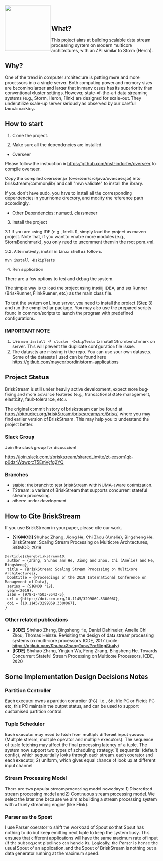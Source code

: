 <a href="url"><img src="https://shuhaozhangtony.github.io/images/briskicon.bmp" align="left" width="150" ></a>
<br/>
===

## What?
This project aims at building scalable data stream processing system on modern multicore architectures, with an API similar to Storm (Heron).

## Why?
One of the trend in computer architecture is putting more and more processors into a single server.
Both computing power and memory sizes are becoming larger and larger that in many cases has its superiority than conventional cluster settings.
However, state-of-the-art data streaming systems (e.g., Storm, Heron, Flink) are designed for scale-out.
They underutilize scale-up server seriously as observed by our careful benchmarking.

## How to start
1. Clone the project.

2. Make sure all the dependencies are installed. 

- Overseer 

Please follow the instruction in https://github.com/msteindorfer/overseer to compile overseer.

Copy the compiled overseer.jar (overseer/src/java/overseer.jar) into briskstream/common/lib/ and call "mvn validate" to install the library.

If you don't have sudo, you have to install all the corresponding dependencies in your home directory, and modify the reference path accordingly.

- Other Dependencies: numactl, classmexer 

3. Install the project

 3.1 If you are using IDE (e.g., IntelliJ), simply load the project as maven project.
Note that, if you want to enable more modules (e.g., StormBenchmark), you only need to uncomment them in the root pom.xml. 

 3.2. Alternatively, install in Linux shell as follows.

```
mvn install -DskipTests
```

4. Run application

There are a few options to test and debug the system. 

The simple way is to load the project using Intellij IDEA, and set Runner (BriskRunner, FlinkRunner, etc.) as the main class file.

To test the system on Linux server, you need to install the project (Step 3) and run the compiled jar package.
You may also use the prepared scripts found in common/scripts to launch the program with predefined configurations. 

### IMPORTANT NOTE

1. Use ``mvn install -P cluster -DskipTests`` to install Strombenchmark on server. This will prevent the duplicate configuration file issue.
2. The datasets are missing in the repo. You can use your own datasets. Some of the datasets I used can be found here https://github.com/mayconbordin/storm-applications

## Project Status
BriskStream is still under heavily active development, expect more bug-fixing and more advance features (e.g., transactional state management, elasticity, fault-tolerance, etc.).

The original commit history of briskstream can be found at https://bitbucket.org/briskStream/briskstream/src/Brisk/, where you may find earlier version of BriskStream. This may help you to understand the project better.

### Slack Group
Join the slack group for discussion!

https://join.slack.com/t/briskstream/shared_invite/zt-eesom1qb-p0dznWqwprzT5EmVgfg2YQ

### Branches

- stable: the branch to test BriskStream with NUMA-aware optimization.
- TStream: a variant of BriskStream that supports concurrent stateful stream processing.
- others: under development.


## How to Cite BriskStream

If you use BriskStream in your paper, please cite our work.

* **[SIGMOD]** Shuhao Zhang, Jiong He, Chi Zhou (Amelie), Bingsheng He. BriskStream: Scaling Stream Processing on Multicore Architectures, SIGMOD, 2019

```
@article{zhangbriskstream19,
 author = {Zhang, Shuhao and He, Jiong and Zhou, Chi (Amelie) and He, Bingsheng},
 title = {BriskStream: Scaling Stream Processing on Multicore Architectures},
 booktitle = {Proceedings of the 2019 International Conference on Management of Data},
 series = {SIGMOD '19},
 year={2019},
 isbn = {978-1-4503-5643-5},
 url = {https://doi.acm.org/10.1145/3299869.3300067},
 doi = {10.1145/3299869.3300067},
}

```

### Other related publications

* **[ICDE]** Shuhao Zhang, Bingsheng He, Daniel Dahlmeier, Amelie Chi Zhou, Thomas Heinze. Revisiting the design of data stream processing systems on multi-core processors, ICDE, 2017 (code: https://github.com/ShuhaoZhangTony/ProfilingStudy)
* **[ICDE]** Shuhao Zhang, Yingjun Wu, Feng Zhang, Bingsheng He. Towards Concurrent Stateful Stream Processing on Multicore Processors, ICDE, 2020

## Some Implementation Design Decisions Notes
### Partition Controller
Each executor owns a partition controller (PC), i.e., Shuffle PC or Fields PC etc, this PC maintain the output status, and can be used to support customised partition control.
### Tuple Scheduler
Each executor may need to fetch from multiple different input queues (Multiple stream, multiple operator and multiple executors). The sequence of tuple fetching may affect the final processing latency of a tuple. The system now support two types of scheduling strategy: 1) sequential (default config), which sequentially looks through each stream, each operator and each executor; 2) uniform, which gives equal chance of look up at different input channel.
### Stream Processing Model
There are two popular stream processing model nowadays: 1) Discretized stream processing model and 2) Continuous stream processing model.
We select the later one because we aim at building a stream processing system with a truely streaming engine (like Flink).
### Parser as the Spout
I use Parser operator to shift the workload of Spout so that Spout has nothing to do but keep emitting next tuple to keep the system busy.
This ensures that different applications will have the same maximum rate of input (if the subsequent pipelines can handle it).
Logically, the Parser is hence the usual Spout of an application, and the Spout of BriskStream is nothing but a data generator running at the maximum speed.

